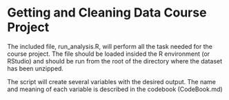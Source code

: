 # Getting and Cleaning Data Course Project

The included file, run_analysis.R, will perform all the task needed for the course project. The file should be loaded insided the R environment (or RStudio)
and should be run from the root of the directory where the dataset has been unzipped.

The script will create several variables with the desired output. The name and meaning of each variable is described in the codebook (CodeBook.md)
